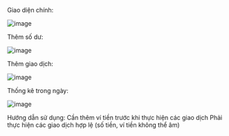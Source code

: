 Giao diện chính:

![image](https://github.com/user-attachments/assets/00941cf2-5d8a-4d29-9c9e-39e601023641)



Thêm số dư:

![image](https://github.com/user-attachments/assets/f8238dce-35ec-4b7d-bca5-c54233621844)



Thêm giao dịch:

![image](https://github.com/user-attachments/assets/24568f9f-0c4f-4037-a734-ce986feb6b33)



Thống kê trong ngày:

![image](https://github.com/user-attachments/assets/2926712b-d114-4167-83ff-25242ddaa2ac)

Hướng dẫn sử dụng:
Cần thêm ví tiền trước khi thực hiện các giao dịch
Phải thực hiện các giao dịch hợp lệ (số tiền, ví tiền không thể âm)
